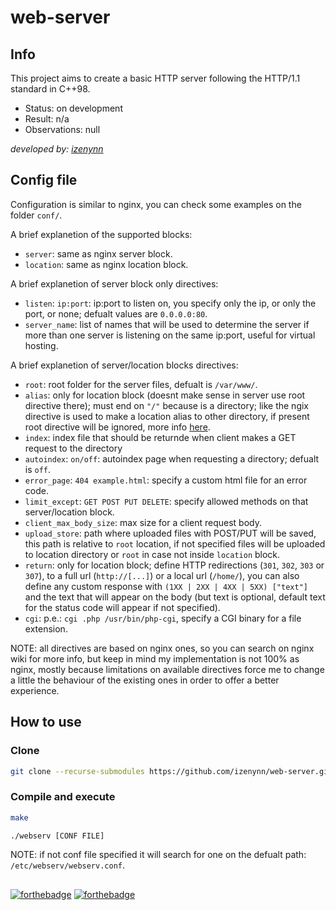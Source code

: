 # web-server

## Info

This project aims to create a basic HTTP server following the HTTP/1.1 standard in C++98.

- Status: on development
- Result: n/a
- Observations: null

*developed by: [izenynn](https://github.com/izenynn)*

## Config file

Configuration is similar to nginx, you can check some examples on the folder `conf/`.

A brief explanetion of the supported blocks:

- `server`: same as nginx server block.
- `location`: same as nginx location block.

A brief explanetion of server block only directives:

- `listen`: `ip:port`: ip:port to listen on, you specify only the ip, or only the port, or none; defualt values are `0.0.0.0:80`.
- `server_name`: list of names that will be used to determine the server if more than one server is listening on the same ip:port, useful for virtual hosting.

A brief explanetion of server/location blocks directives:

- `root`: root folder for the server files, defualt is `/var/www/`.
- `alias`: only for location block (doesnt make sense in server use root directive there); must end on `"/"` because is a directory; like the ngix directive is used to make a location alias to other directory, if present root directive will be ignored, more info [here](https://stackoverflow.com/questions/10631933/nginx-static-file-serving-confusion-with-root-alias).
- `index`: index file that should be returnde when client makes a GET request to the directory
- `autoindex`: `on/off`: autoindex page when requesting a directory; defualt is `off`.
- `error_page`: `404 example.html`: specify a custom html file for an error code.
- `limit_except`: `GET POST PUT DELETE`: specify allowed methods on that server/location block.
- `client_max_body_size`: max size for a client request body.
- `upload_store`: path where uploaded files with POST/PUT will be saved, this path is relative to `root` location, if not specified files will be uploaded to location directory or `root` in case not inside `location` block.
- `return`: only for location block; define HTTP redirections (`301`, `302`, `303` or `307`), to a full url (`http://[...]`) or a local url (`/home/`), you can also define any custom response with `(1XX | 2XX | 4XX | 5XX) ["text"]` and the text that will appear on the body (but text is optional, default text for the status code will appear if not specified).
- `cgi`: p.e.: `cgi .php /usr/bin/php-cgi`, specify a CGI binary for a file extension.

NOTE: all directives are based on nginx ones, so you can search on nginx wiki for more info, but keep in mind my implementation is not 100% as nginx, mostly because limitations on available directives force me to change a little the behaviour of the existing ones in order to offer a better experience.

## How to use

### Clone
```sh
git clone --recurse-submodules https://github.com/izenynn/web-server.git
```

### Compile and execute
```sh
make
```
```sh
./webserv [CONF FILE]
```

NOTE: if not conf file specified it will search for one on the defualt path: `/etc/webserv/webserv.conf`.

##

[![forthebadge](https://forthebadge.com/images/badges/made-with-c-plus-plus.svg)](https://forthebadge.com)
[![forthebadge](https://forthebadge.com/images/badges/powered-by-coffee.svg)](https://forthebadge.com)
